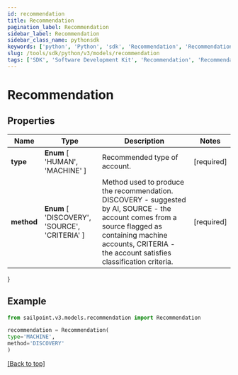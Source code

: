 ```yaml
---
id: recommendation
title: Recommendation
pagination_label: Recommendation
sidebar_label: Recommendation
sidebar_class_name: pythonsdk
keywords: ['python', 'Python', 'sdk', 'Recommendation', 'Recommendation']
slug: /tools/sdk/python/v3/models/recommendation
tags: ['SDK', 'Software Development Kit', 'Recommendation', 'Recommendation']
---
```


# Recommendation

## Properties

| Name | Type | Description | Notes |
| --- | --- | --- | --- |
| **type** | **Enum** [ 'HUMAN', 'MACHINE' ] | Recommended type of account. | [required] |
| **method** | **Enum** [ 'DISCOVERY', 'SOURCE', 'CRITERIA' ] | Method used to produce the recommendation. DISCOVERY - suggested by AI, SOURCE - the account comes from a source flagged as containing machine accounts, CRITERIA - the account satisfies classification criteria. | [required] |

}

## Example

```python
from sailpoint.v3.models.recommendation import Recommendation

recommendation = Recommendation(
type='MACHINE',
method='DISCOVERY'
)

```

[[Back to top]](#)
